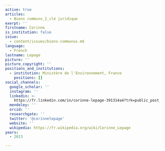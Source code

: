 ```yaml
---
active: true
articles:
  - Biens communs_2_clé juridique
exerpt: ''
firstname: Corinne
is_institution: false
issue:
  - content/issues/biens-communus.md
language:
  - French
lastname: Lepage
picture: ''
picture_copyright: ''
positions_and_institutions:
  - institution: Ministère de l'Environnement, France
    positions: []
social_channels:
  google_scholar: ''
  instagram: ''
  linkedin: >-
    https://fr.linkedin.com/in/corinne-lepage-391314a4?trk=public_post_feed-actor-name&original_referer=https%3A%2F%2Ffr.linkedin.com%2Fposts%2Fcorinne-lepage-391314a4_corinne-lepage-on-twitter-activity-7042819870895325184-H2ju
  mendeley: ''
  orcid: ''
  researchgate: ''
  twitter: '@corinnelepage'
  website: ''
  wikipedia: https://fr.wikipedia.org/wiki/Corinne_Lepage
years:
  - 2023

---
```

